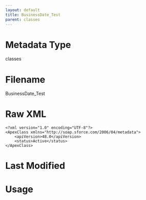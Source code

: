 ```yaml
---
layout: default
title: BusinessDate_Test
parent: classes
---
```

# Metadata Type
classes


# Filename 
BusinessDate_Test


# Raw XML
```
<?xml version="1.0" encoding="UTF-8"?>
<ApexClass xmlns="http://soap.sforce.com/2006/04/metadata">
    <apiVersion>48.0</apiVersion>
    <status>Active</status>
</ApexClass>
```


# Last Modified


# Usage
